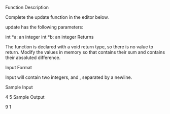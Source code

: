Function Description

Complete the update function in the editor below.

update has the following parameters:

int *a: an integer
int *b: an integer
Returns

The function is declared with a void return type, so there is no value to return. Modify the values in memory so that  contains their sum and  contains their absoluted difference.


Input Format

Input will contain two integers,  and , separated by a newline.

Sample Input

4
5
Sample Output

9
1

